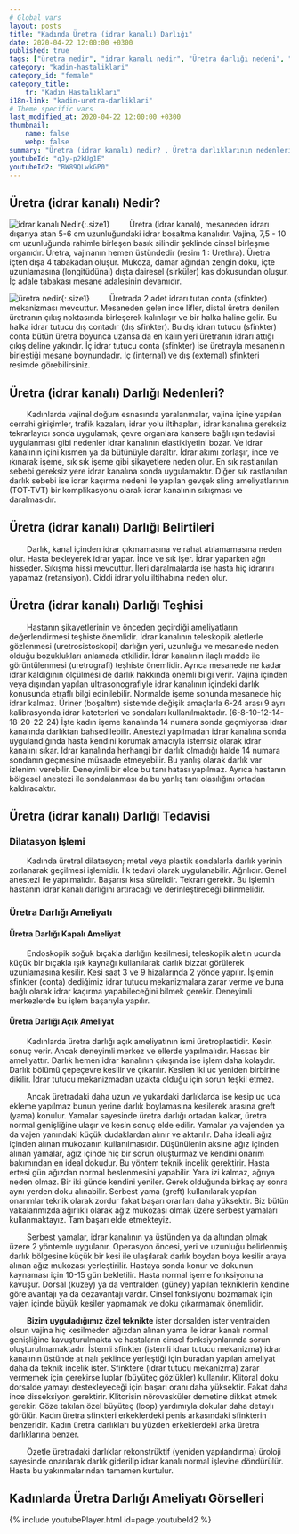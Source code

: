 ```yaml
---
# Global vars
layout: posts
title: "Kadında Üretra (idrar kanalı) Darlığı"
date: 2020-04-22 12:00:00 +0300
published: true
tags: ["üretra nedir", "idrar kanalı nedir", "Üretra darlığı nedeni", "Üretra darlığı belirti", "Üretra darlığı teşhisi", "Üretra darlığı tedavisi" , "kadında üretra darlığı" , "üretra darlığı nedeni", "üretra darlığı ameliyatı" , "üretra darlığı çözüm", "kadında dilatasyon", "üretra darlığı açık ameliyat", "üretra darlığı kapalı ameliyat", "idrar kanalı darlığı", "idrar kanalı darlığı ameliyatı", "kadında idrar kanalı darlığı"]
category: "kadin-hastaliklari"
category_id: "female"
category_title:
    tr: "Kadın Hastalıkları"
i18n-link: "kadin-uretra-darliklari"
# Theme specific vars
last_modified_at: 2020-04-22 12:00:00 +0300
thumbnail:
    name: false
    webp: false
summary: "Üretra (idrar kanalı) nedir? , Üretra darlıklarının nedenleri, şikayetleri, teşhisi ve tedavisi hakkında detaylı bilgiler makale ve videolar ile sunuluyor. Üretral rekonstrüksiyonun kadın üretroplasti ameliyatı nasıl yapılır?"
youtubeId: "qJy-p2kUg1E"
youtubeId2: "BW89QLwkGP0"
---
```



## Üretra (idrar kanalı) Nedir?
![idrar kanalı Nedir](/assets/img/kadinidrarkacirma.jpeg){:.size1}
&nbsp;&nbsp;&nbsp;&nbsp;&nbsp;&nbsp;&nbsp;&nbsp;Üretra (idrar kanalı), mesaneden idrarı dışarıya atan 5-6 cm uzunluğundaki idrar boşaltma kanalıdır. Vajina, 7,5 - 10 cm uzunluğunda rahimle birleşen basık silindir şeklinde cinsel birleşme organıdır. Üretra, vajinanın hemen üstündedir (resim 1 : Urethra). Üretra içten dışa 4 tabakadan oluşur. Mukoza, damar ağından zengin doku, içte uzunlamasına (longitüdünal) dışta dairesel (sirküler) kas dokusundan oluşur. İç adale tabakası mesane adalesinin devamıdır.

![üretra nedir](/assets/img/kadinuretradarligi.jpeg){:.size1}
&nbsp;&nbsp;&nbsp;&nbsp;&nbsp;&nbsp;&nbsp;&nbsp;Üretrada 2 adet idrarı tutan conta (sfinkter) mekanizması mevcuttur. Mesaneden gelen ince lifler, distal üretra denilen üretranın çıkış noktasında birleşerek kalınlaşır ve bir halka haline gelir. Bu halka idrar tutucu dış contadır (dış sfinkter). Bu dış idrarı tutucu (sfinkter) conta bütün üretra boyunca uzansa da en kalın yeri üretranın idrarı attığı çıkış deline yakındır. İç idrar tutucu conta (sfinkter) ise üretrayla mesanenin birleştiği mesane boynundadır. İç (internal) ve dış (external) sfinkteri resimde görebilirsiniz.

## Üretra (idrar kanalı) Darlığı Nedenleri?

&nbsp;&nbsp;&nbsp;&nbsp;&nbsp;&nbsp;&nbsp;&nbsp;Kadınlarda vajinal doğum esnasında yaralanmalar, vajina içine yapılan cerrahi girişimler, trafik kazaları, idrar yolu iltihapları, idrar kanalına gereksiz tekrarlayıcı sonda uygulamak, çevre organlara kansere bağlı ışın tedavisi uygulanması gibi nedenler idrar kanalının elastikiyetini bozar. Ve  idrar kanalının içini kısmen ya da bütünüyle daraltır. İdrar akımı zorlaşır, ince ve ıkınarak işeme, sık sık işeme gibi şikayetlere neden olur. En sık rastlanılan sebebi gereksiz yere idrar kanalına sonda uygulamaktır. Diğer sık rastlanılan darlık sebebi ise idrar kaçırma nedeni ile yapılan gevşek sling ameliyatlarının (TOT-TVT) bir komplikasyonu olarak idrar kanalının sıkışması ve daralmasıdır.

## Üretra (idrar kanalı) Darlığı Belirtileri

&nbsp;&nbsp;&nbsp;&nbsp;&nbsp;&nbsp;&nbsp;&nbsp;Darlık, kanal içinden idrar çıkmamasına ve rahat atılamamasına neden olur. Hasta bekleyerek idrar yapar. İnce ve sık işer. İdrar yaparken ağrı hisseder. Sıkışma hissi mevcuttur. İleri daralmalarda ise hasta hiç idrarını yapamaz (retansiyon). Ciddi idrar yolu iltihabına neden olur.

## Üretra (idrar kanalı) Darlığı Teşhisi

&nbsp;&nbsp;&nbsp;&nbsp;&nbsp;&nbsp;&nbsp;&nbsp;Hastanın şikayetlerinin ve önceden geçirdiği ameliyatların değerlendirmesi teşhiste önemlidir. İdrar kanalının teleskopik aletlerle gözlenmesi (uretrosistoskopi) darlığın yeri, uzunluğu ve mesanede neden olduğu bozuklukları anlamada etkilidir. İdrar kanalının ilaçlı madde ile görüntülenmesi (uretrografi) teşhiste önemlidir. Ayrıca mesanede ne kadar idrar kaldığının ölçülmesi de darlık hakkında önemli bilgi verir. Vajina içinden veya dışından yapılan ultrasonografiyle idrar kanalının içindeki darlık konusunda etraflı bilgi edinilebilir. Normalde işeme sonunda mesanede hiç idrar kalmaz. Üriner (boşaltım) sistemde değişik amaçlarla 6-24 arası 9 ayrı kalibrasyonda idrar kateterleri ve sondaları kullanılmaktadır.  (6-8-10-12-14-18-20-22-24) İşte kadın işeme kanalında 14 numara sonda geçmiyorsa idrar kanalında darlıktan bahsedilebilir. Anestezi yapılmadan idrar kanalına sonda uygulandığında hasta kendini korumak amacıyla istemsiz olarak idrar kanalını sıkar. İdrar kanalında herhangi bir darlık olmadığı halde 14 numara sondanın geçmesine müsaade etmeyebilir. Bu yanlış olarak darlık var izlenimi verebilir. Deneyimli bir elde bu tanı hatası yapılmaz. Ayrıca hastanın bölgesel anestezi ile sondalanması da bu yanlış tanı olasılığını ortadan kaldıracaktır.

## Üretra (idrar kanalı) Darlığı Tedavisi

### Dilatasyon İşlemi

&nbsp;&nbsp;&nbsp;&nbsp;&nbsp;&nbsp;&nbsp;&nbsp;Kadında üretral dilatasyon; metal veya plastik sondalarla darlık yerinin zorlanarak geçilmesi işlemidir. İlk tedavi olarak uygulanabilir. Ağrılıdır. Genel anestezi ile yapılmalıdır. Başarısı kısa sürelidir. Tekrarı gerekir. Bu işlemin hastanın idrar kanalı darlığını artıracağı ve derinleştireceği bilinmelidir.

### Üretra Darlığı Ameliyatı

#### Üretra Darlığı Kapalı Ameliyat

&nbsp;&nbsp;&nbsp;&nbsp;&nbsp;&nbsp;&nbsp;&nbsp;Endoskopik soğuk bıçakla darlığın kesilmesi; teleskopik aletin ucunda küçük bir bıçakla ışık kaynağı kullanılarak darlık bizzat görülerek uzunlamasına kesilir. Kesi saat 3 ve 9 hizalarında 2 yönde yapılır. İşlemin sfinkter (conta) dediğimiz idrar tutucu mekanizmalara zarar verme ve buna bağlı olarak idrar kaçırma yapabileceğini bilmek gerekir. Deneyimli merkezlerde bu işlem başarıyla yapılır.

#### Üretra Darlığı Açık Ameliyat

&nbsp;&nbsp;&nbsp;&nbsp;&nbsp;&nbsp;&nbsp;&nbsp;Kadınlarda üretra darlığı açık ameliyatının ismi üretroplastidir. Kesin sonuç verir. Ancak deneyimli merkez ve ellerde yapılmalıdır. Hassas bir ameliyattır. Darlık hemen idrar kanalının çıkışında ise işlem daha kolaydır. Darlık bölümü çepeçevre kesilir ve çıkarılır. Kesilen iki uc yeniden birbirine dikilir. İdrar tutucu mekanizmadan uzakta olduğu için sorun teşkil etmez.

​&nbsp;&nbsp;&nbsp;&nbsp;&nbsp;&nbsp;&nbsp;&nbsp;Ancak üretradaki daha uzun ve yukardaki darlıklarda ise kesip uç uca ekleme yapılmaz bunun yerine darlık boylamasına kesilerek arasına greft (yama) konulur. Yamalar sayesinde üretra darlığı ortadan kalkar, üretra normal genişliğine ulaşır ve kesin sonuç elde edilir. Yamalar ya vajenden ya da vajen yanındaki küçük dudaklardan alınır ve aktarılır. Daha ideali ağız içinden alınan mukozanın kullanılmasıdır. Düşünülenin aksine ağız içinden alınan yamalar, ağız içinde hiç bir sorun oluşturmaz ve kendini onarım bakımından en ideal dokudur. Bu yöntem teknik incelik gerektirir. Hasta ertesi gün ağızdan normal beslenmesini yapabilir. Yara izi kalmaz, ağrıya neden olmaz. Bir iki günde kendini yeniler. Gerek olduğunda birkaç ay sonra aynı yerden doku alınabilir. Serbest yama (greft) kullanılarak yapılan onarımlar teknik olarak zordur fakat başarı oranları daha yüksektir. Biz bütün vakalarımızda ağırlıklı olarak ağız mukozası olmak üzere serbest yamaları kullanmaktayız. Tam başarı elde etmekteyiz.

&nbsp;&nbsp;&nbsp;&nbsp;&nbsp;&nbsp;&nbsp;&nbsp;Serbest yamalar, idrar kanalının ya üstünden ya da altından olmak üzere 2 yöntemle uygulanır. Operasyon öncesi, yeri ve uzunluğu belirlenmiş darlık bölgesine küçük bir kesi ile ulaşılarak darlık boydan boya kesilir araya alınan ağız mukozası yerleştirilir. Hastaya sonda konur ve dokunun kaynaması için 10-15 gün bekletilir. Hasta normal işeme fonksiyonuna kavuşur. Dorsal (kuzey) ya da ventralden (güney) yapılan tekniklerin kendine göre avantajı ya da dezavantajı vardır. Cinsel fonksiyonu bozmamak için vajen içinde büyük kesiler yapmamak ve doku çıkarmamak önemlidir.

&nbsp;&nbsp;&nbsp;&nbsp;&nbsp;&nbsp;&nbsp;&nbsp;**Bizim uyguladığımız özel teknikte** ister dorsalden ister ventralden olsun vajina hiç kesilmeden ağızdan alınan yama ile idrar kanalı normal genişliğine kavuşturulmakta ve hastaların cinsel fonksiyonlarında sorun oluşturulmamaktadır. İstemli sfinkter (istemli idrar tutucu mekanizma) idrar kanalının üstünde at nalı şeklinde yerleştiği için buradan yapılan ameliyat daha da teknik incelik ister. Sfinktere (idrar tutucu mekanizma) zarar vermemek için gerekirse luplar (büyüteç gözlükler) kullanılır. Klitoral doku dorsalde yamayı destekleyeceği için başarı oranı daha yüksektir. Fakat daha ince disseksiyon gerektirir. Klitorisin nörovasküler demetine dikkat etmek gerekir. Göze takılan özel büyüteç (loop) yardımıyla dokular daha detaylı görülür. Kadın üretra sfinkteri erkeklerdeki penis arkasındaki sfinkterin benzeridir. Kadın üretra darlıkları bu yüzden erkeklerdeki arka üretra darlıklarına benzer.

&nbsp;&nbsp;&nbsp;&nbsp;&nbsp;&nbsp;&nbsp;&nbsp;Özetle üretradaki darlıklar rekonstrüktif (yeniden yapılandırma) üroloji sayesinde onarılarak darlık giderilip idrar kanalı normal işlevine döndürülür. Hasta bu yakınmalarından tamamen kurtulur.

## Kadınlarda Üretra Darlığı Ameliyatı Görselleri

{% include youtubePlayer.html id=page.youtubeId2 %}
